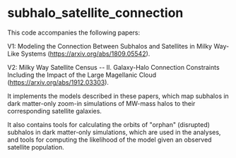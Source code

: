# subhalo_satellite_connection
This code accompanies the following papers:

V1: Modeling the Connection Between Subhalos and Satellites in Milky Way-Like Systems (https://arxiv.org/abs/1809.05542). 

V2: Milky Way Satellite Census -- II. Galaxy-Halo Connection Constraints Including the Impact of the Large Magellanic Cloud (https://arxiv.org/abs/1912.03303).

It implements the models described in these papers, which map subhalos in dark matter-only zoom-in simulations of MW-mass halos to their corresponding satellite galaxies.

It also contains tools for calculating the orbits of "orphan" (disrupted) subhalos in dark matter-only simulations, which are used in the analyses, and tools for computing the likelihood of the model given an observed satellite population.
